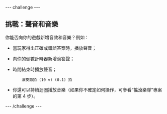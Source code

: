 --- challenge ---
## 挑戰：聲音和音樂
你能否向你的遊戲新增音效和音樂？例如：

+ 當玩家得出正確或錯誤答案時，播放聲音；
+ 向你的倒數計時器新增滴答聲；
+ 時間結束時播放聲音；

	```blocks
		演奏節拍 (10 v) (0.1) 拍
	```

+ 你還可以持續迴圈播放音樂（如果你不確定如何操作，可參看“搖滾樂隊”專案的第 4 步）。




--- /challenge ---
